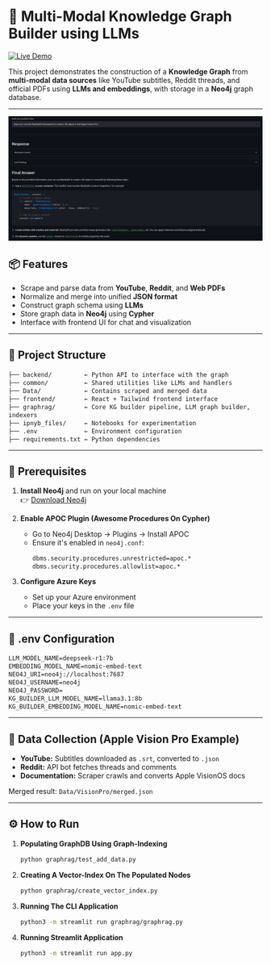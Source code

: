 # 🧠 Multi-Modal Knowledge Graph Builder using LLMs

[![Live Demo](https://img.shields.io/badge/Live%20Demo-Visit%20Now-blue?logo=globe)](http://104.214.168.212/)

This project demonstrates the construction of a **Knowledge Graph** from **multi-modal data sources** like YouTube subtitles, Reddit threads, and official PDFs using **LLMs and embeddings**, with storage in a **Neo4j** graph database.

---
![](docs/image.png)

## 📦 Features

- Scrape and parse data from **YouTube**, **Reddit**, and **Web PDFs**
- Normalize and merge into unified **JSON format**
- Construct graph schema using **LLMs**
- Store graph data in **Neo4j** using **Cypher**
- Interface with frontend UI for chat and visualization

---

## 🚀 Project Structure

```
├── backend/         ← Python API to interface with the graph
├── common/          ← Shared utilities like LLMs and handlers
├── Data/            ← Contains scraped and merged data
├── frontend/        ← React + Tailwind frontend interface
├── graphrag/        ← Core KG builder pipeline, LLM graph builder, indexers
├── ipnyb_files/     ← Notebooks for experimentation
├── .env             ← Environment configuration
├── requirements.txt ← Python dependencies
```

---

## 🔧 Prerequisites

1. **Install Neo4j** and run on your local machine  
   👉 [Download Neo4j](https://neo4j.com/download/)

2. **Enable APOC Plugin (Awesome Procedures On Cypher)**  
   - Go to Neo4j Desktop → Plugins → Install APOC
   - Ensure it's enabled in `neo4j.conf`:
     ```
     dbms.security.procedures.unrestricted=apoc.*
     dbms.security.procedures.allowlist=apoc.*
     ```

3. **Configure Azure Keys**  
   - Set up your Azure environment
   - Place your keys in the `.env` file

---

## 📄 .env Configuration

```env
LLM_MODEL_NAME=deepseek-r1:7b
EMBEDDING_MODEL_NAME=nomic-embed-text
NEO4J_URI=neo4j://localhost:7687
NEO4J_USERNAME=neo4j
NEO4J_PASSWORD=
KG_BUILDER_LLM_MODEL_NAME=llama3.1:8b
KG_BUILDER_EMBEDDING_MODEL_NAME=nomic-embed-text
```

---

## 💾 Data Collection (Apple Vision Pro Example)

- **YouTube:** Subtitles downloaded as `.srt`, converted to `.json`
- **Reddit:** API bot fetches threads and comments
- **Documentation:** Scraper crawls and converts Apple VisionOS docs

Merged result: `Data/VisionPro/merged.json`

---

## ⚙️ How to Run

1. **Populating GraphDB Using Graph-Indexing**
   ```bash
   python graphrag/test_add_data.py
   ```

2. **Creating A Vector-Index On The Populated Nodes**
   ```bash
   python graphrag/create_vector_index.py
   ```

3. **Running The CLI Application**
   ```bash
   python3 -m streamlit run graphrag/graphrag.py
   ```

4. **Running Streamlit Application**
   ```bash
   python3 -m streamlit run app.py
   ```

